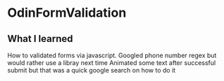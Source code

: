 # OdinFormValidation

## What I learned

How to validated forms via javascript.
Googled phone number regex but would rather use a libray next time
Animated some text after successful submit but that was a quick google search on how to do it
